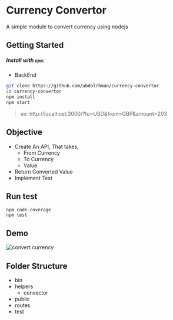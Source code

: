# Currency Convertor

A simple module to convert currency using nodejs

## Getting Started

##### Install with `npm`:

- BackEnd

```sh
git clone https://github.com/abdolrhman/currency-convertor
cd currency-convertor
npm install
npm start
```
> ex: http://localhost:3000/?to=USD&from=GBP&amount=203


## Objective

- Create An API, That takes,
  - From Currency
  - To Currency
  - Value
- Return Converted Value
- Implement Test

## Run test
```shell script
npm code-coverage
npm test
```

## Demo

![convert currency](https://media.giphy.com/media/l2uNI5Ynw0ZOL5l7Hz/giphy.gif)

## Folder Structure

- bin
- helpers
  - convector
- public
- routes
- test
